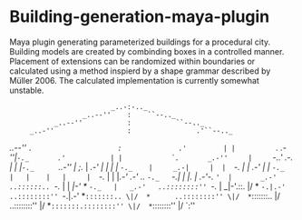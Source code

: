# Building-generation-maya-plugin
Maya plugin generating parameterized buildings for a procedural city. Building models are created by combinding boxes in a controlled manner. Placement of extensions can be randomized within boundaries or calculated using a method inspierd by a shape grammar described by Müller 2006. The calculated implementation is currently somewhat unstable. 




                             _..-:-.._
                      _..--''    :    ``--.._
               _..--''           :           ``--.._
         _..-''                  :                .'``--.._
  _..--'' `.                     :              .'         |
 |          `.              _.-''|``-._       .'           |
 |            `.       _.-''     |     ``-._.'       _.-.  |
 |   |`-._      `._.-''          |  ;._     |    _.-'   |  |
 |   |    `-._    |     _.-|     |  |  `-.  |   |    _.-'  | 
 |_   `-._    |   |    |   |     |  `-._ |  |   |_.-'   _.-'   ..
   `-._   `-._|   |    |.  |  _.-'-._   `'  |       _.-'   ..::::::..
       `-._       |    |  _|-'  *    `-._   |   _.-'   ..::::::::''
           `-._   |   _|-'.::. \|/  *    `-.|.-'   ..::::::::''
               `-.|.-' *`:::::::.. \|/  *      ..::::::::''
                      \|/  *`:::::::.. \|/ ..::::::::''
                          \|/  *`:::::::.::::::::''
                              \|/  *`::::::::''
                                  \|/  `:''
